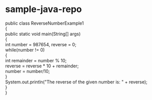 # sample-java-repo
public class ReverseNumberExample1   
{  
public static void main(String[] args)   
{  
int number = 987654, reverse = 0;  
while(number != 0)   
{  
int remainder = number % 10;  
reverse = reverse * 10 + remainder;  
number = number/10;  
}  
System.out.println("The reverse of the given number is: " + reverse);  
}  
}  
